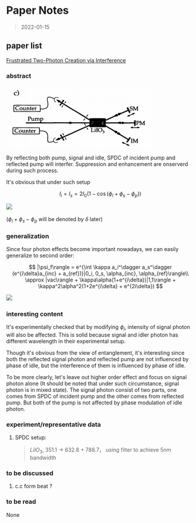 # Paper Notes

> 2022-01-15

## paper list

[Frustrated Two-Photon Creation via Interference](../Important_papers/frustrated_interference.Herzog.1993.PRL)

### abstract

![frustrated-setup](note_pics/22-01-15-frustrated-setup.png)

By reflecting both pump, signal and idle, SPDC of incident pump and reflected pump will interfer. Suppression and enhancement are onserverd during such process.

It's obvious that under such setup

$$
I_i = I_s = 2I_0(1-\cos (\phi_i + \phi_s - \phi_p))
$$
<p><img src="https://latex.codecogs.com/svg.latex?&space;I_i = I_s = 2I_0(1-\cos (\phi_i + \phi_s - \phi_p))" /></p>

($\phi_i + \phi_s - \phi_p$ will be denoted by $\delta$ later)



### generalization

Since four photon effects become important nowadays, we can easily generalize to second order:

$$
|\psi_f\rangle = e^{\int \kappa a_i^\dagger a_s^\dagger (e^{i\delta}a_{inc} + a_{ref})}|0_i, 0_s, \alpha_{inc}, \alpha_{ref}\rangle\\
\approx |vac\rangle + \kappa\alpha(1+e^{i\delta})|1,1\rangle + \kappa^2\alpha^2(1+2e^{i\delta} + e^{2i\delta})
$$
<p><img src="https://latex.codecogs.com/svg.latex?&space;|\psi_f\rangle = e^{\int \kappa a_i^\dagger a_s^\dagger (e^{i\delta}a_{inc} + a_{ref})}|0_i, 0_s, \alpha_{inc}, \alpha_{ref}\rangle\\
\approx |vac\rangle + \kappa\alpha(1+e^{i\delta})|1,1\rangle + \kappa^2\alpha^2(1+2e^{i\delta} + e^{2i\delta})" /></p>

### interesting content

It's experimentally checked that by modifying $\phi_i$, intensity of signal photon will also be affected. This is solid because signal and idler photon has different wavelength in their experimental setup.

Though it's obvious from the view of entanglement, it's interesting since both the reflected signal photon and reflected pump are not influenced by phase of idle, but the interference of them is influenced by phase of idle.

To be more clearly, let's leave out higher order effect and focus on signal photon alone (It should be noted that under such circumstance, signal photon is in mixed state). The signal photon consist of two parts, one comes from SPDC of incident pump and the other comes from reflected pump. But both of the pump is not affected by phase modulation of idle photon.

### experiment/representative data

1. SPDC setup:

   > $LiIO_3$, 351.1 -> 632.8 + 788.7， using filter to achieve 5nm bandwidth

### to be discussed

1. c.c form beat ?

### to be read

None